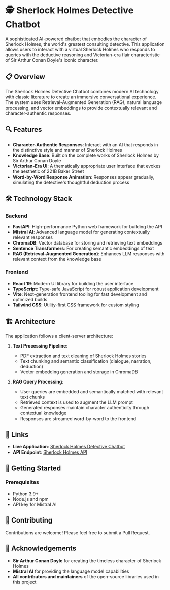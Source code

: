 # 🕵️ Sherlock Holmes Detective Chatbot

A sophisticated AI-powered chatbot that embodies the character of Sherlock Holmes, the world's greatest consulting detective. This application allows users to interact with a virtual Sherlock Holmes who responds to queries with the deductive reasoning and Victorian-era flair characteristic of Sir Arthur Conan Doyle's iconic character.

## 📋 Overview

The Sherlock Holmes Detective Chatbot combines modern AI technology with classic literature to create an immersive conversational experience. The system uses Retrieval-Augmented Generation (RAG), natural language processing, and vector embeddings to provide contextually relevant and character-authentic responses.

## 🔍 Features

- **Character-Authentic Responses**: Interact with an AI that responds in the distinctive style and manner of Sherlock Holmes
- **Knowledge Base**: Built on the complete works of Sherlock Holmes by Sir Arthur Conan Doyle
- **Victorian-Era UI**: A thematically appropriate user interface that evokes the aesthetic of 221B Baker Street
- **Word-by-Word Response Animation**: Responses appear gradually, simulating the detective's thoughtful deduction process

## 🛠️ Technology Stack

### Backend
- **FastAPI**: High-performance Python web framework for building the API
- **Mistral AI**: Advanced language model for generating contextually relevant responses
- **ChromaDB**: Vector database for storing and retrieving text embeddings
- **Sentence Transformers**: For creating semantic embeddings of text
- **RAG (Retrieval-Augmented Generation)**: Enhances LLM responses with relevant context from the knowledge base

### Frontend
- **React 19**: Modern UI library for building the user interface
- **TypeScript**: Type-safe JavaScript for robust application development
- **Vite**: Next-generation frontend tooling for fast development and optimized builds
- **Tailwind CSS**: Utility-first CSS framework for custom styling

## 🏗️ Architecture

The application follows a client-server architecture:

1. **Text Processing Pipeline**:
   - PDF extraction and text cleaning of Sherlock Holmes stories
   - Text chunking and semantic classification (dialogue, narration, deduction)
   - Vector embedding generation and storage in ChromaDB

2. **RAG Query Processing**:
   - User queries are embedded and semantically matched with relevant text chunks
   - Retrieved context is used to augment the LLM prompt
   - Generated responses maintain character authenticity through contextual knowledge
   - Responses are streamed word-by-word to the frontend

## 🔗 Links

- **Live Application**: [Sherlock Holmes Detective Chatbot](https://sherlock-bot.onrender.com/)
- **API Endpoint**: [Sherlock Holmes API](https://sherlockbot.onrender.com/)

## 🚀 Getting Started

### Prerequisites
- Python 3.9+
- Node.js and npm
- API key for Mistral AI

## 🤝 Contributing
Contributions are welcome! Please feel free to submit a Pull Request.


## 🙏 Acknowledgements
- **Sir Arthur Conan Doyle** for creating the timeless character of Sherlock Holmes
- **Mistral AI** for providing the language model capabilities
- **All contributors and maintainers** of the open-source libraries used in this project
